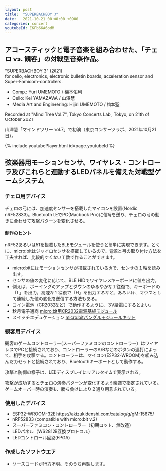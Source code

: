 ```yaml
---
layout: post
title:  "SUPERBACHBOY 3"
date:   2021-10-21 00:00:00 +0900
categories: concert
youtubeId: EKFb66A6bdM
---
```


## アコースティックと電子音楽を組み合わせた、「チェロ vs. 観客」の対戦型音楽作品。

"SUPERBACHBOY 3" (2021)  
for cello, electronics, electronic bulletin boards, acceleration sensor and Super-Famicom-controllers.


- Comp.: Yuri UMEMOTO / 梅本佑利
- Cello: Kei YAMAZAWA / 山澤慧
- Media Art and Engineering: Hijiri UMEMOTO / 梅本聖

Recorded at "Mind Tree Vol.7", Tokyo Concerts Lab., Tokyo, on 21th of October 2021

山澤慧「マインドツリー vol.7」で初演（東京コンサーツラボ、2021年10月21日）。

{% include youtubePlayer.html id=page.youtubeId %}



## 弦楽器用モーションセンサ、ワイヤレス・コントローラ及びこれらと連動するLEDパネルを備えた対戦型ゲームシステム

### チェロ用デバイス

チェロの弓には、加速度センサーを搭載したマイコンを設置(Nordic nRF52833)。Bluetooth LEでPC(Macbook Pro)に信号を送り、チェロの弓の動きに合わせて攻撃パターンを変化させる。

#### 制作のヒント

nRF52あるいは51を搭載したBLEモジュールを使うと簡単に実現できます。とくに、micro:bitはジャイロセンサを搭載しているので、電源と弓の取り付け方法を工夫すれば、比較的すくない工数で作ることができます。

- micro:bitにはモーションセンサが搭載されているので、センサの１軸を読み出す。
- センサの値の変化に応じて、BLE HIDでワイヤレスキーボードに値を出力。
 - 例えば、ボーイングのアップとダウンのゆるやかな１往復で、キーボードの「L」を出力。高速な１往復で「H」を出力するなど。あるいは、マウスとして連続した値の変化を送信する方法もある。
- コイン電池（CR2032など）で動作するように、３V給電にするとよい。
 - 秋月電子通商 [micro:bit用CR2032電源基板モジュール](https://akizukidenshi.com/catalog/g/g115442/)
 - スイッチエデュケーション [micro:bitバングルモジュールキット](https://switch-education.com/products/microbit-bangle-module-kit/)

### 観客用デバイス

観客のゲームコントローラー(スーパーファミコンのコントローラー）はワイヤレスでPCと接続されており、コントローラーのA/Bなどのボタンの連打によって、相手を攻撃する。コントローラーは、マイコン(ESP32-WROOM)を組み込んだカセットと接続されており、Bluetoothキーボートとして動作する。

攻撃と防御の様子は、LEDディスプレイにリアルタイムで表示される。

攻撃が成功するとチェロの演奏パターンが変化するよう楽譜で指定されている。ゲームオーバー時の演奏も、勝ち負けにより２通り用意されている。

### 使用したデバイス
- ESP32-WROOM-32E https://akizukidenshi.com/catalog/g/gM-15675/
- nRF52833 (compatible with micro:bit v.2)
- スーパーファミコン・コントローラー（初期ロット、無改造）
- LEDパネル（WS2812B互換プロトコル）
- LEDコントロール回路(FPGA)
 
### 作成したソフトウエア
- ソースコードが行方不明。そのうち再製します。
